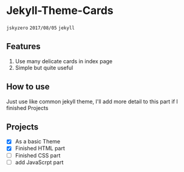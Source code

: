 # Jekyll-Theme-Cards
`jskyzero` `2017/08/05` `jekyll`
## Features

1. Use many delicate cards in index page
2. Simple but quite useful


## How to use

Just use like common jekyll theme, I'll add more detail to this part if I finished Projects


## Projects
- [x] As a basic Theme
- [x] Finished HTML part
- [ ] Finished CSS part
- [ ] add JavaScrpt part